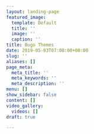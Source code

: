 ```yaml
---
layout: landing-page
featured_image:
  template: Default
  title: ''
  image: ''
  caption: ''
title: Bugo Themes
date: 2019-05-03T07:00:00+00:00
slug: ''
aliases: []
page_meta:
  meta_title: ''
  meta_keywords: ''
  meta_description: ''
menu: []
show_sidebar: false
content: []
video_gallery:
  videos: []
draft: true

---
```

